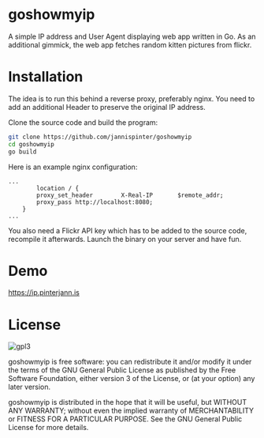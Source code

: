 # goshowmyip
A simple IP address and User Agent displaying web app written in Go. As an additional gimmick, the web app fetches random kitten pictures from flickr.

# Installation
The idea is to run this behind a reverse proxy, preferably nginx. You need to add an additional Header to preserve the original IP address.

Clone the source code and build the program:
```sh
git clone https://github.com/jannispinter/goshowmyip
cd goshowmyip
go build
```

Here is an example nginx configuration:
```
...
        location / {
		proxy_set_header        X-Real-IP       $remote_addr;
		proxy_pass http://localhost:8080;	
	}
...
```

You also need a Flickr API key which has to be added to the source code, recompile it afterwards. Launch the binary on your server and have fun.

# Demo
https://ip.pinterjann.is

# License
 ![gpl3](https://www.gnu.org/graphics/gplv3-127x51.png)

  goshowmyip is free software: you can redistribute it and/or modify
  it under the terms of the GNU General Public License as published by
  the Free Software Foundation, either version 3 of the License, or
  (at your option) any later version.

  goshowmyip is distributed in the hope that it will be useful,
  but WITHOUT ANY WARRANTY; without even the implied warranty of
  MERCHANTABILITY or FITNESS FOR A PARTICULAR PURPOSE.  See the
  GNU General Public License for more details.
